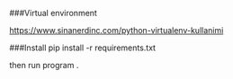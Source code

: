 ###Virtual environment 

https://www.sinanerdinc.com/python-virtualenv-kullanimi

###Install
pip install -r requirements.txt

then run program
.
